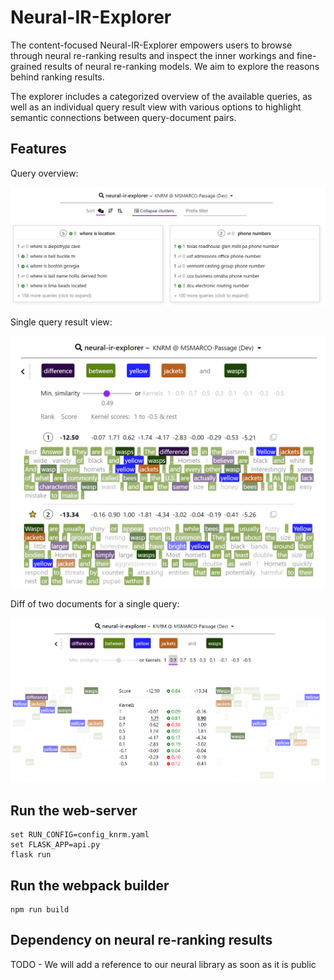 # Neural-IR-Explorer

The content-focused Neural-IR-Explorer empowers users to browse through neural re-ranking results and inspect the inner workings and fine-grained results of neural re-ranking models. We aim to explore the reasons behind ranking results.

The explorer includes a categorized overview of the available queries, as well as an individual query result view with various options to highlight semantic connections between query-document pairs.


## Features

Query overview:

![](figures/knrm_cluster_view.png)

Single query result view:

![](figures/knrm_list_view.png)

Diff of two documents for a single query:

![](figures/knrm_diff_view_small.png)


## Run the web-server

````
set RUN_CONFIG=config_knrm.yaml
set FLASK_APP=api.py
flask run
````

## Run the webpack builder

````
npm run build
````

## Dependency on neural re-ranking results

TODO - We will add a reference to our neural library as soon as it is public